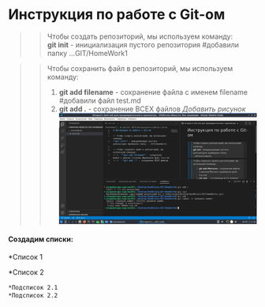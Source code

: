 # Инструкция по работе с Git-ом

>> Чтобы создать репозиторий, мы используем команду:  
**git init** - инициализация пустого репозитория #добавили папку ...GIT/HomeWork1

>> Чтобы сохранить файл в репозиторий, мы используем команду:  
>> 1.  **git add filename** - сохранение файла с именем filename #добавили файл test.md
>> 2.  **git add .** - сохранение ВСЕХ файлов
*Добавить рисунок* ![Скриншот экрана](/screenshot.jpg)


#### Создадим списки:
*Список 1

*Список 2

    *Подсписок 2.1
    *Подсписок 2.2


